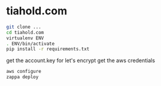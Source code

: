# tiahold.com

```bash
git clone ...
cd tiahold.com
virtualenv ENV
. ENV/bin/activate
pip install -r requirements.txt
```
get the account.key for let's encrypt
get the aws credentials

```bash
aws configure
zappa deploy
```
